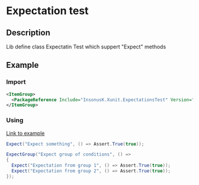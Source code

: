 # Expectation test

## Description
Lib define class Expectatin Test which suppert "Expect" methods

## Example

### Import
```xml
<ItemGroup>
  <PackageReference Include="InsonusK.Xunit.ExpectationsTest" Version="1.0.2" />
</ItemGroup>
```

### Using
[Link to example](./test/InsonusK.Xunit.ExpectationsTest.Test/ExpctationsTest.Example.cs)
```C#
Expect("Expect something", () => Assert.True(true));

ExpectGroup("Expect group of conditions", () =>
{
  Expect("Expectation from group 1", () => Assert.True(true));
  Expect("Expectation from group 2", () => Assert.True(true));
});
```

